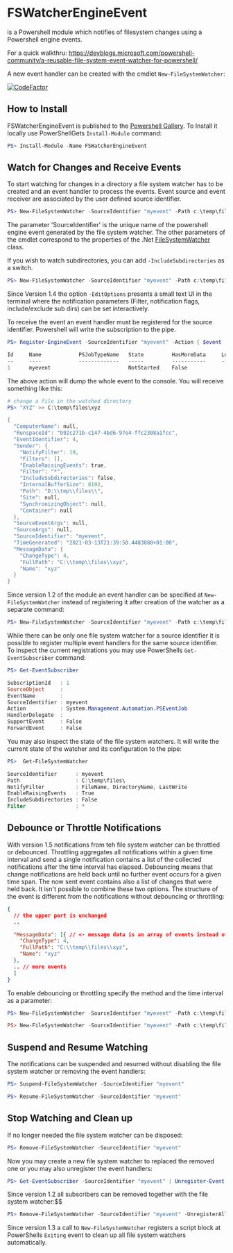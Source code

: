 # FSWatcherEngineEvent

is a Powershell module which notifies of filesystem changes using a Powershell engine events.

For a quick walkthru: https://devblogs.microsoft.com/powershell-community/a-reusable-file-system-event-watcher-for-powershell/

A new event handler can be created with the cmdlet ```New-FileSystemWatcher```:

[![CodeFactor](https://www.codefactor.io/repository/github/wgross/fswatcher-engine-event/badge/main)](https://www.codefactor.io/repository/github/wgross/fswatcher-engine-event/overview/main)

## How to Install

FSWatcherEngineEvent is published to the [Powershell Gallery](https://www.powershellgallery.com/packages/FSWatcherEngineEvent). To Install it locally use PowerShellGets ```Install-Module``` command:

```powershell
PS> Install-Module -Name FSWatcherEngineEvent
```

## Watch for Changes and Receive Events

To start watching for changes in a directory a file system watcher has to be created and an event handler to process the events. Event source and event receiver are associated by the user defined source identifier.

```powershell
PS> New-FileSystemWatcher -SourceIdentifier "myevent" -Path c:\temp\files
```

The parameter 'SourceIdentifier' is the unique name of the powershell engine event generated by the file system watcher. The other parameters of the cmdlet correspond to the properties of the .Net [FileSystemWatcher](https://docs.microsoft.com/en-us/dotnet/api/system.io.filesystemwatcher) class.

If you wish to watch subdirectories, you can add `-IncludeSubdirectories` as a switch.

```powershell
PS> New-FileSystemWatcher -SourceIdentifier "myevent" -Path c:\temp\files -IncludeSubdirectories
```

Since Version 1.4 the option `-EditOptions` presents a small text UI in the terminal where the notification parameters (Filter, notification flags, include/exclude sub dirs) can be set interactively.

To receive the event an event handler must be registered for the source identifier. Powershell will write the subscription to the pipe.

```powershell
PS> Register-EngineEvent -SourceIdentifier "myevent" -Action { $event | ConvertTo-Json | Write-Host }

Id     Name            PSJobTypeName   State         HasMoreData     Location             Command
--     ----            -------------   -----         -----------     --------             -------
1      myevent                         NotStarted    False                                $event|ConvertTo-Json|Wr…
```

The above action will dump the whole event to the console. You will receive something like this:

```powershell
# change a file in the watched directory
PS> "XYZ" >> C:\temp\files\xyz

{
  "ComputerName": null,
  "RunspaceId": "b92c271b-c147-4bd6-97e4-ffc2308a1fcc",
  "EventIdentifier": 4,
  "Sender": {
    "NotifyFilter": 19,
    "Filters": [],
    "EnableRaisingEvents": true,
    "Filter": "*",
    "IncludeSubdirectories": false,
    "InternalBufferSize": 8192,
    "Path": "D:\\tmp\\files\\",
    "Site": null,
    "SynchronizingObject": null,
    "Container": null
  },
  "SourceEventArgs": null,
  "SourceArgs": null,
  "SourceIdentifier": "myevent",
  "TimeGenerated": "2021-03-13T21:39:50.4483088+01:00",
  "MessageData": {
    "ChangeType": 4,
    "FullPath": "C:\\temp\\files\\xyz",
    "Name": "xyz"
  }
}
```

Since version 1.2 of the module an event handler can be specified at `New-FileSystemWatcher` instead of registering it after creation of the watcher as a separate command:

```powershell
PS> New-FileSystemWatcher -SourceIdentifier "myevent" -Path c:\temp\files -Action { $event | ConvertTo-Json | Write-Host }
```

While there can be only one file system watcher for a source identifier it is possible to register multiple event handlers for the same source identifier.
To inspect the current registrations you may use PowerShells ```Get-EventSubscriber``` command:

```powershell
PS> Get-EventSubscriber

SubscriptionId   : 1
SourceObject     : 
EventName        : 
SourceIdentifier : myevent
Action           : System.Management.Automation.PSEventJob
HandlerDelegate  : 
SupportEvent     : False
ForwardEvent     : False
```

You may also inspect the state of the file system watchers. It will write the current state of the watcher and its configuration to the pipe:

```powershell
PS>  Get-FileSystemWatcher

SourceIdentifier      : myevent
Path                  : C:\temp\files\
NotifyFilter          : FileName, DirectoryName, LastWrite
EnableRaisingEvents   : True
IncludeSubdirectories : False
Filter                : *
```

## Debounce or Throttle Notifications

With version 1.5 notifications from teh file system watcher can be throttled or debounced.
Throttling aggregates all notifications within a given time interval and send a single notification contains a list of the collected notifications after the time interval has elapsed.
Debouncing means that change notifications are held back until no further event occurs for a given time span.
The now sent event contains also a list of changes that were held back.
It isn't possible to combine these two options.
The structure of the event is different from the notifications without debouncing or throttling:

```json
{
  // the upper part is unchanged
  ..

  "MessageData": [{ // <- message data is an array of events instead of a single one
    "ChangeType": 4,
    "FullPath": "C:\\temp\\files\\xyz",
    "Name": "xyz"
  },
  .. // more events
  ]
}
```

To enable debouncing or throttling specify the method and the time interval as a parameter:

```powershell
PS> New-FileSystemWatcher -SourceIdentifier "myevent" -Path c:\temp\files -Action { $event | ConvertTo-Json | Write-Host } -DebounceMs 100

PS> New-FileSystemWatcher -SourceIdentifier "myevent" -Path c:\temp\files -Action { $event | ConvertTo-Json | Write-Host } -ThrottleMs 100
```

## Suspend and Resume Watching

The notifications can be suspended and resumed without disabling the file system watcher or removing the event handlers:

```powershell
PS> Suspend-FileSystemWatcher -SourceIdentifier "myevent"

PS> Resume-FileSystemWatcher -SourceIdentifier "myevent"
```

## Stop Watching and Clean up

If no longer needed the file system watcher can be disposed:

```powershell
PS> Remove-FileSystemWatcher -SourceIdentifier "myevent"
```

Now you may create a new file system watcher to replaced the removed one or you may also unregister the event handlers:

```powershell
PS> Get-EventSubscriber -SourceIdentifier "myevent" | Unregister-Event
```

Since version 1.2 all subscribers can be removed together with the file system watcher:$$

```powershell
PS> Remove-FileSystemWatcher -SourceIdentifier "myevent" -UnregisterAll
```

Since version 1.3 a call to `New-FileSystemWatcher` registers a script block at PowerShells `Exiting` event to clean up all file system watchers automatically.
